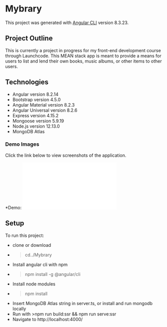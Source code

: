 # Mybrary

This project was generated with [Angular CLI](https://github.com/angular/angular-cli) version 8.3.23.

## Project Outline

This is currently a project in progress for my front-end development course through Launchcode. This MEAN stack app is meant to provide a means for users to list and lend their own books, music albums, or other items to other users. 

## Technologies

* Angular version 8.2.14
* Bootstrap version 4.5.0
* Angular Material version 8.2.3
* Angular Universal version 8.2.6
* Express version 4.15.2
* Mongoose version 5.9.19
* Node.js version 12.13.0
* MongoDB Atlas

### Demo Images

Click the link below to view screenshots of the application.

*Demo: ![Mybrary Demo](mybrary_demo.pdf)

## Setup

To run this project:

* clone or download
* >cd../Mybrary
* Install angular cli with npm 
* >npm install -g @angular/cli
* Install node modules 
* >npm install
* Insert MongoDB Atlas string in server.ts, or install and run mongodb locally
* Run with >npm run build:ssr && npm run serve:ssr
* Navigate to http://localhost:4000/







